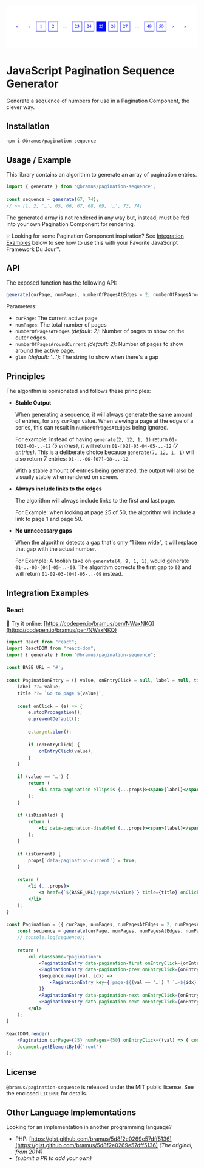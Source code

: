![JavaScript Pagination Sequence Generator](./screenshots/js-pagination-sequence.png)

# JavaScript Pagination Sequence Generator

Generate a sequence of numbers for use in a Pagination Component, the clever way.

## Installation

```bash
npm i @bramus/pagination-sequence
```

## Usage / Example

This library contains an algorithm to generate an array of pagination entries. 

```js
import { generate } from '@bramus/pagination-sequence';

const sequence = generate(67, 74);
// ~> [1, 2, '…', 65, 66, 67, 68, 69, '…', 73, 74]
```

The generated array is not rendered in any way but, instead, must be fed into your own Pagination Component for rendering.

💡 Looking for some Pagination Component inspiration? See [Integration Examples](#integration-examples) below to see how to use this with your Favorite JavaScript Framework Du Jour™.

## API

The exposed function has the following API:

```js
generate(curPage, numPages, numberOfPagesAtEdges = 2, numberOfPagesAroundCurrent = 2, glue = '…');
```

Parameters:

- `curPage`: The current active page
- `numPages`: The total number of pages
- `numberOfPagesAtEdges` _(default: 2)_: Number of pages to show on the outer edges.
- `numberOfPagesAroundCurrent` _(default: 2)_: Number of pages to show around the active page.
- `glue` _(default: '…')_: The string to show when there's a gap

## Principles

The algorithm is opinionated and follows these principles:

- **Stable Output**

  When generating a sequence, it will always generate the same amount of entries, for any `curPage` value. When viewing a page at the edge of a series, this can result in `numberOfPagesAtEdges` being ignored.

  For example: Instead of having `generate(2, 12, 1, 1)` return `01-[02]-03-..-12` _(5 entries)_, it will return `01-[02]-03-04-05-..-12` _(7 entries)_. This is a deliberate choice because `generate(7, 12, 1, 1)` will also return 7 entries: `01-..-06-[07]-08-..-12`.

  With a stable amount of entries being generated, the output will also be visually stable when rendered on screen.

- **Always include links to the edges**

  The algorithm will always include links to the first and last page.

  For Example: when looking at page 25 of 50, the algorithm will include a link to page 1 and page 50.

- **No unnecessary gaps**

  When the algorithm detects a gap that's only “1 item wide”, it will replace that gap with the actual number.

  For Example: A foolish take on `generate(4, 9, 1, 1)`, would generate `01-..-03-[04]-05-..-09`. The algorithm corrects the first gap to `02` and will return `01-02-03-[04]-05-..-09` instead.

## Integration Examples

### React

🔗 Try it online: [https://codepen.io/bramus/pen/NWaxNKQ](https://codepen.io/bramus/pen/NWaxNKQ)

```jsx
import React from "react";
import ReactDOM from "react-dom";
import { generate } from "@bramus/pagination-sequence";

const BASE_URL = '#';

const PaginationEntry = ({ value, onEntryClick = null, label = null, title = null, isCurrent = false, isDisabled = false, ...props }) => {
    label ??= value;
    title ??= `Go to page ${value}`;

    const onClick = (e) => {
        e.stopPropagation();
        e.preventDefault();
        
        e.target.blur();
        
        if (onEntryClick) {
            onEntryClick(value);
        }
    }
        
    if (value == '…') {
        return (
            <li data-pagination-ellipsis {...props}><span>{label}</span></li>
        );
    }

    if (isDisabled) {
        return (
            <li data-pagination-disabled {...props}><span>{label}</span></li>
        );
    }

    if (isCurrent) {
        props['data-pagination-current'] = true;
    }

    return (
        <li {...props}>
            <a href={`${BASE_URL}/page/${value}`} title={title} onClick={onClick}>{label}</a>
        </li>
    );
}

const Pagination = ({ curPage, numPages, numPagesAtEdges = 2, numPagesAroundCurrent = 2, onEntryClick = null }) => {
    const sequence = generate(curPage, numPages, numPagesAtEdges, numPagesAroundCurrent);
    // console.log(sequence);

    return (
        <ul className="pagination">
            <PaginationEntry data-pagination-first onEntryClick={onEntryClick} value={1} title="Go to First Page" label="&laquo;" isDisabled={curPage === 1} />
            <PaginationEntry data-pagination-prev onEntryClick={onEntryClick} value={curPage-1} title="Go to Previous Page" label="&lsaquo;" isDisabled={curPage === 1} />
            {sequence.map((val, idx) => 
                <PaginationEntry key={`page-${(val == '…') ? `…-${idx}` : val}`} onEntryClick={onEntryClick} value={val} isCurrent={val == curPage} />
            )}
            <PaginationEntry data-pagination-next onEntryClick={onEntryClick} value={curPage+1} title="Go to Next Page" label="&rsaquo;" isDisabled={curPage === numPages} />
            <PaginationEntry data-pagination-next onEntryClick={onEntryClick} value={numPages} title="Go to Last Page" label="&raquo;" isDisabled={curPage === numPages} />
        </ul>
    );
}

ReactDOM.render(
    <Pagination curPage={25} numPages={50} onEntryClick={(val) => { console.log(val)}} />,
    document.getElementById('root')
);
```
## License

`@bramus/pagination-sequence` is released under the MIT public license. See the enclosed `LICENSE` for details.

## Other Language Implementations

Looking for an implementation in another programming language?

- PHP: [https://gist.github.com/bramus/5d8f2e0269e57dff5136](https://gist.github.com/bramus/5d8f2e0269e57dff5136) _(The original, from 2014)_
- _(submit a PR to add your own)_
